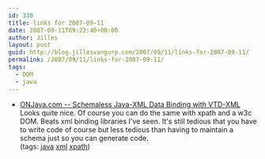 ```yaml
---
id: 330
title: links for 2007-09-11
date: 2007-09-11T09:22:40+00:00
author: Jilles
layout: post
guid: http://blog.jillesvangurp.com/2007/09/11/links-for-2007-09-11/
permalink: /2007/09/11/links-for-2007-09-11/
tags:
  - DOM
  - java
---
```

<ul class="delicious">
	<li>
		<div class="delicious-link"><a href="http://www.onjava.com/pub/a/onjava/2007/09/07/schema-less-java-xml-data-binding-with-vtd-xml.html">ONJava.com -- Schemaless Java-XML Data Binding with VTD-XML</a></div>
		<div class="delicious-extended">Looks quite nice. Of course you can do the same with xpath and a w3c DOM. Beats xml binding libraries I've seen. It's still tedious that you have to write code of course but less tedious than having to maintain a schema just so you can generate code.</div>
		<div class="delicious-tags">(tags: <a href="http://del.icio.us/jillesvangurp/java">java</a> <a href="http://del.icio.us/jillesvangurp/xml">xml</a> <a href="http://del.icio.us/jillesvangurp/xpath">xpath</a>)</div>
	</li>
</ul>
